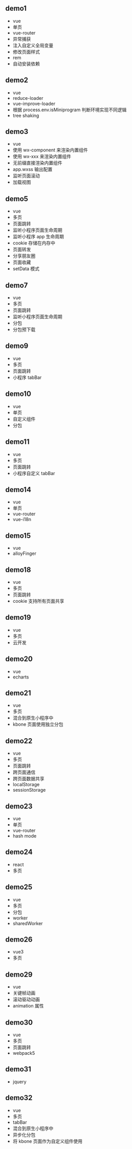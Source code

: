 ## demo1

* vue
* 单页
* vue-router
* 异常捕获
* 注入自定义全局变量
* 修改页面样式
* rem
* 自动安装依赖

## demo2

* vue
* reduce-loader
* vue-improve-loader
* 根据 process.env.isMiniprogram 判断环境实现不同逻辑
* tree shaking

## demo3

* vue
* 使用 wx-component 来渲染内置组件
* 使用 wx-xxx 来渲染内置组件
* 无前缀直接渲染内置组件
* app.wxss 输出配置
* 监听页面滚动
* 加载视图

## demo5

* vue
* 多页
* 页面跳转
* 监听小程序页面生命周期
* 监听小程序 app 生命周期
* cookie 存储在内存中
* 页面转发
* 分享朋友圈
* 页面收藏
* setData 模式

## demo7

* vue
* 多页
* 页面跳转
* 监听小程序页面生命周期
* 分包
* 分包预下载

## demo9

* vue
* 多页
* 页面跳转
* 小程序 tabBar

## demo10

* vue
* 单页
* 自定义组件
* 分包

## demo11

* vue
* 多页
* 页面跳转
* 小程序自定义 tabBar

## demo14

* vue
* 单页
* vue-router
* vue-i18n

## demo15

* vue
* alloyFinger

## demo18

* vue
* 多页
* 页面跳转
* cookie 支持所有页面共享

## demo19

* vue
* 多页
* 云开发

## demo20

* vue
* echarts

## demo21

* vue
* 多页
* 混合到原生小程序中
* kbone 页面使用独立分包

## demo22

* vue
* 多页
* 页面跳转
* 跨页面通信
* 跨页面数据共享
* localStorage
* sessionStorage

## demo23

* vue
* 单页
* vue-router
* hash mode

## demo24

* react
* 多页

## demo25

* vue
* 多页
* 分包
* worker
* sharedWorker

## demo26

* vue3
* 多页

## demo29

* vue
* 关键帧动画
* 滚动驱动动画
* animation 属性

## demo30

* vue
* 多页
* 页面跳转
* webpack5

## demo31

* jquery

## demo32

* vue
* 多页
* tabBar
* 混合到原生小程序中
* 异步化分包
* 将 kbone 页面作为自定义组件使用

